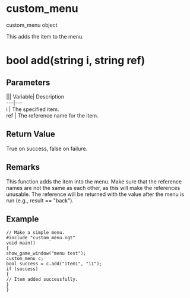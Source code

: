 # custom_menu

custom_menu object

  


This adds the item to the menu.

# bool add(string i, string ref)

## Parameters

||| Variable| Description  
---|---  
i | The specified item.  
ref | The reference name for the item.  
  
## Return Value

True on success, false on failure.

## Remarks

This function adds the item into the menu. Make sure that the reference names are not the same as each other, as this will make the references unusable. The reference will be returned with the value after the menu is run (e.g., result == "back").

## Example


```
// Make a simple menu.
#include "custom_menu.ngt"
void main()
{
show_game_window("menu test");
custom_menu c;
bool success = c.add("item1", "i1");
if (success)
{
// Item added successfully.
}
}

```
